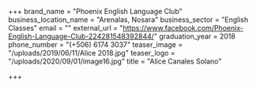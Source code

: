 +++
brand_name = "Phoenix English Language Club"
business_location_name = "Arenalas, Nosara"
business_sector = "English Classes"
email = ""
external_url = "https://www.facebook.com/Phoenix-English-Language-Club-224281548392844/"
graduation_year = 2018
phone_number = "(+506) 6174 3037"
teaser_image = "/uploads/2019/06/11/Alice 2018.jpg"
teaser_logo = "/uploads/2020/09/01/image16.jpg"
title = "Alice Canales Solano"

+++
